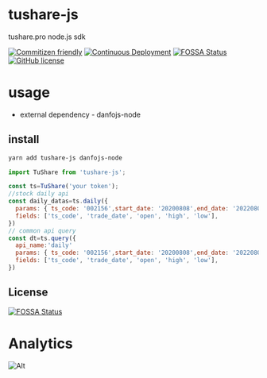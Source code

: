 # tushare-js
tushare.pro node.js sdk

[![Commitizen friendly](https://img.shields.io/badge/commitizen-friendly-brightgreen.svg)](https://commitizen.github.io/cz-cli/)
[![Continuous Deployment](https://github.com/gavin-hao/tushare-js/actions/workflows/cd.yml/badge.svg)](https://github.com/gavin-hao/tushare-js/actions/workflows/cd.yml)
[![FOSSA Status](https://app.fossa.com/api/projects/git%2Bgithub.com%2Fgavin-hao%2Ftushare-js.svg?type=shield)](https://app.fossa.com/api/projects/git%2Bgithub.com%2Fgavin-hao%2Ftushare-js.svg?type=shield)
[![GitHub license](https://img.shields.io/github/license/gavin-hao/tushare-js)](https://github.com/gavin-hao/tushare-js/blob/master/LICENSE)

# usage

- external dependency - danfojs-node
## install
```bash
yarn add tushare-js danfojs-node
```


```js
import TuShare from 'tushare-js';

const ts=TuShare('your token');
//stock daily api
const daily_datas=ts.daily({
  params: { ts_code: '002156',start_date: '20200808',end_date: '20220809'},
  fields: ['ts_code', 'trade_date', 'open', 'high', 'low'],
})
// common api query
const dt=ts.query({
  api_name:'daily'
  params: { ts_code: '002156',start_date: '20200808',end_date: '20220809'},
  fields: ['ts_code', 'trade_date', 'open', 'high', 'low'],
})

```

## License

[![FOSSA Status](https://app.fossa.com/api/projects/git%2Bgithub.com%2Fgavin-hao%2Ftushare-js.svg?type=large)](https://app.fossa.com/api/projects/git%2Bgithub.com%2Fgavin-hao%2Ftushare-js.svg?type=badge_large)
# Analytics
![Alt](https://repobeats.axiom.co/api/embed/6847ed3eb95591ea0da8cc70e1d5adafcebf0aa5.svg "Repobeats analytics image")